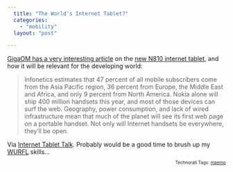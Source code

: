 ```yaml
---
  title: "The World's Internet Tablet?"
  categories: 
    - "mobility"
  layout: "post"

---
```

<a href="http://gigaom.com/2007/11/01/nokia-the-n810-tablet-the-long-view/">GigaOM has a very interesting article</a> on the <a href="http://www.internettablettalk.com/2007/10/17/the-nokia-n810-internet-tablet/">new N810 internet tablet</a>, and how it will be relevant for the developing world:

<blockquote>Infonetics estimates that 47 percent of all mobile subscribers come from the Asia Pacific region, 36 percent from Europe, the Middle East and Africa, and only 9 percent from North America. Nokia alone will ship 400 million handsets this year, and most of those devices can surf the web. Geography, power consumption, and lack of wired infrastructure mean that much of the planet will see its first web page on a portable handset. Not only will Internet handsets be everywhere, they’ll be open.</blockquote>Via <a href="http://www.internettablettalk.com/2007/11/02/nokia-takes-the-long-view-of-the-walkaround-web-2/">Internet Tablet Talk</a>. Probably would be a good time to brush up my <a href="http://wurfl.sourceforge.net/">WURFL</a> skills...

<p style="text-align:right;font-size:10px;">Technorati Tags: <a href="http://www.technorati.com/tag/maemo" rel="tag">maemo</a></p>